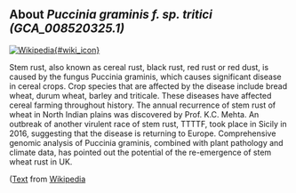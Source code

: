 
About *Puccinia graminis f. sp. tritici (GCA\_008520325.1)* 
--------------------------------------------------------------

[![Wikipedia](/img/wikipedia_logo_v2_en.png){#wiki_icon}](https://en.wikipedia.org/wiki/Stem_rust_)

Stem rust, also known as cereal rust, black rust, red rust or red dust, is
caused by the fungus Puccinia graminis, which causes significant disease in
cereal crops. Crop species that are affected by the disease include bread wheat,
durum wheat, barley and triticale. These diseases have affected cereal farming
throughout history. The annual recurrence of stem rust of wheat in North Indian
plains was discovered by Prof. K.C. Mehta.
An outbreak of another virulent race of stem rust, TTTTF, took place in Sicily
in 2016, suggesting that the disease is returning to Europe. Comprehensive
genomic analysis of Puccinia graminis, combined with plant pathology and climate
data, has pointed out the potential of the re-emergence of stem wheat rust in
UK.

([Text](https://en.wikipedia.org/wiki/Stem_rust_) from [Wikipedia](http://en.wikipedia.org/) 

